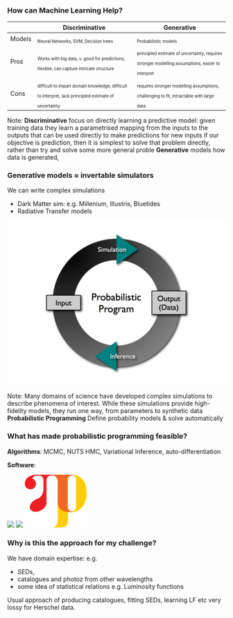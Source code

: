 ### How can Machine Learning Help?

|      | Discriminative                         | Generative                     |
|------|--------------------------------|------------------------------------|
| Models | <sub><sub>Neural Networks, SVM, Decision trees</sub></sub> | <sub><sub>Probabilistic models</sub></sub>|
| Pros | <sub><sub>Works with big data, v. good for predictions, flexible, can capture intricate structure</sub> </sub>| <sub><sub>principled estimate of uncertainty, requires stronger modelling assumptions, easier to interpret</sub></sub> |
| Cons | <sub><sub>difficult to impart domain knowledge, difficult to interpret, lack principled estimate of uncertainty</sub></sub>| <sub><sub>requires stronger modelling assumptions, challenging to fit, intractable with large data</sub></sub> |

Note:
**Discriminative** focus on directly learning a predictive model: given training data
they learn a parametrised mapping from the inputs to the outputs that can be used directly to make predictions for new inputs 
if our objective is prediction, then it is simplest to solve that problem directly, rather than try and solve some more general proble
**Generative** models how data is generated, 


### Generative models $\approx$ invertable simulators
We can write complex simulations
* Dark Matter sim: e.g. Millenium, Illustris, Bluetides
* Radiative Transfer models

![](assets/probprog.png?raw=true)<!-- .element height="40%" width="40%" -->

Note:
Many domains of science have developed complex simulations to
describe phenomena of interest. While these simulations provide
high-fidelity models, they run one way, from parameters to synthetic data
**Probabilistic Programming** Define probability models & solve automatically


### What has made probabilistic programming feasible?
**Algorithms**: MCMC, NUTS HMC, Variational Inference, auto-differentiation

**Software**:

![](https://mc-stan.org/docs/2_18/reference-manual/img/logo_tm.png)<!-- .element height="20%" width="20%" --> ![](https://cdn.rawgit.com/pymc-devs/pymc3/master/docs/logos/svg/PyMC3_banner.svg)<!-- .element height="20%" width="20%" --> ![](https://github.com/pyro-ppl/numpyro/blob/master/docs/source/_static/img/pyro_logo_small.png?raw=true)<!-- .element height="20%" width="20%" -->


### Why is this the approach for my challenge?
We have domain expertise: e.g. 
* SEDs, 
* catalogues and photoz from other wavelengths
* some idea of statistical relations e.g. Luminosity functions

Usual approach of producing catalogues, fitting SEDs, learning LF etc very lossy for Herschel data.
